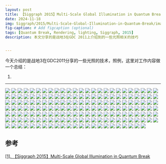 ```yaml
---
layout: post
title: 【Siggraph 2015】Multi-Scale Global Illumination in Quantum Break
date: 2024-11-18
img: Siggraph/2015/Multi-Scale-Global-Illumination-in-Quantum-Break/image_页面_001.png # Add image post (optional)
fig-caption: # Add figcaption (optional)
tags: [Quantum Break, Rendering, lighting, Siggraph, 2015]
description: 本文分享的是战地3在GDC 2011上介绍到的一些光照相关的技巧


---
```


今天介绍的是战地3在GDC2011分享的一些光照的技术，照例，这里对工作内容做一个总结：

1. 

---

![](https://gerigory.github.io/assets/img/Siggraph/2015/Multi-Scale-Global-Illumination-in-Quantum-Break/image_页面_002.png)
![](https://gerigory.github.io/assets/img/Siggraph/2015/Multi-Scale-Global-Illumination-in-Quantum-Break/image_页面_003.png)
![](https://gerigory.github.io/assets/img/Siggraph/2015/Multi-Scale-Global-Illumination-in-Quantum-Break/image_页面_004.png)
![](https://gerigory.github.io/assets/img/Siggraph/2015/Multi-Scale-Global-Illumination-in-Quantum-Break/image_页面_005.png)
![](https://gerigory.github.io/assets/img/Siggraph/2015/Multi-Scale-Global-Illumination-in-Quantum-Break/image_页面_006.png)
![](https://gerigory.github.io/assets/img/Siggraph/2015/Multi-Scale-Global-Illumination-in-Quantum-Break/image_页面_007.png)
![](https://gerigory.github.io/assets/img/Siggraph/2015/Multi-Scale-Global-Illumination-in-Quantum-Break/image_页面_008.png)
![](https://gerigory.github.io/assets/img/Siggraph/2015/Multi-Scale-Global-Illumination-in-Quantum-Break/image_页面_009.png)
![](https://gerigory.github.io/assets/img/Siggraph/2015/Multi-Scale-Global-Illumination-in-Quantum-Break/image_页面_010.png)
![](https://gerigory.github.io/assets/img/Siggraph/2015/Multi-Scale-Global-Illumination-in-Quantum-Break/image_页面_011.png)
![](https://gerigory.github.io/assets/img/Siggraph/2015/Multi-Scale-Global-Illumination-in-Quantum-Break/image_页面_012.png)
![](https://gerigory.github.io/assets/img/Siggraph/2015/Multi-Scale-Global-Illumination-in-Quantum-Break/image_页面_013.png)
![](https://gerigory.github.io/assets/img/Siggraph/2015/Multi-Scale-Global-Illumination-in-Quantum-Break/image_页面_014.png)
![](https://gerigory.github.io/assets/img/Siggraph/2015/Multi-Scale-Global-Illumination-in-Quantum-Break/image_页面_015.png)
![](https://gerigory.github.io/assets/img/Siggraph/2015/Multi-Scale-Global-Illumination-in-Quantum-Break/image_页面_016.png)
![](https://gerigory.github.io/assets/img/Siggraph/2015/Multi-Scale-Global-Illumination-in-Quantum-Break/image_页面_017.png)
![](https://gerigory.github.io/assets/img/Siggraph/2015/Multi-Scale-Global-Illumination-in-Quantum-Break/image_页面_018.png)
![](https://gerigory.github.io/assets/img/Siggraph/2015/Multi-Scale-Global-Illumination-in-Quantum-Break/image_页面_019.png)
![](https://gerigory.github.io/assets/img/Siggraph/2015/Multi-Scale-Global-Illumination-in-Quantum-Break/image_页面_020.png)
![](https://gerigory.github.io/assets/img/Siggraph/2015/Multi-Scale-Global-Illumination-in-Quantum-Break/image_页面_021.png)
![](https://gerigory.github.io/assets/img/Siggraph/2015/Multi-Scale-Global-Illumination-in-Quantum-Break/image_页面_022.png)
![](https://gerigory.github.io/assets/img/Siggraph/2015/Multi-Scale-Global-Illumination-in-Quantum-Break/image_页面_023.png)
![](https://gerigory.github.io/assets/img/Siggraph/2015/Multi-Scale-Global-Illumination-in-Quantum-Break/image_页面_024.png)
![](https://gerigory.github.io/assets/img/Siggraph/2015/Multi-Scale-Global-Illumination-in-Quantum-Break/image_页面_025.png)
![](https://gerigory.github.io/assets/img/Siggraph/2015/Multi-Scale-Global-Illumination-in-Quantum-Break/image_页面_026.png)
![](https://gerigory.github.io/assets/img/Siggraph/2015/Multi-Scale-Global-Illumination-in-Quantum-Break/image_页面_027.png)
![](https://gerigory.github.io/assets/img/Siggraph/2015/Multi-Scale-Global-Illumination-in-Quantum-Break/image_页面_028.png)
![](https://gerigory.github.io/assets/img/Siggraph/2015/Multi-Scale-Global-Illumination-in-Quantum-Break/image_页面_029.png)
![](https://gerigory.github.io/assets/img/Siggraph/2015/Multi-Scale-Global-Illumination-in-Quantum-Break/image_页面_030.png)
![](https://gerigory.github.io/assets/img/Siggraph/2015/Multi-Scale-Global-Illumination-in-Quantum-Break/image_页面_031.png)
![](https://gerigory.github.io/assets/img/Siggraph/2015/Multi-Scale-Global-Illumination-in-Quantum-Break/image_页面_032.png)
![](https://gerigory.github.io/assets/img/Siggraph/2015/Multi-Scale-Global-Illumination-in-Quantum-Break/image_页面_033.png)
![](https://gerigory.github.io/assets/img/Siggraph/2015/Multi-Scale-Global-Illumination-in-Quantum-Break/image_页面_034.png)
![](https://gerigory.github.io/assets/img/Siggraph/2015/Multi-Scale-Global-Illumination-in-Quantum-Break/image_页面_035.png)
![](https://gerigory.github.io/assets/img/Siggraph/2015/Multi-Scale-Global-Illumination-in-Quantum-Break/image_页面_036.png)
![](https://gerigory.github.io/assets/img/Siggraph/2015/Multi-Scale-Global-Illumination-in-Quantum-Break/image_页面_037.png)
![](https://gerigory.github.io/assets/img/Siggraph/2015/Multi-Scale-Global-Illumination-in-Quantum-Break/image_页面_038.png)
![](https://gerigory.github.io/assets/img/Siggraph/2015/Multi-Scale-Global-Illumination-in-Quantum-Break/image_页面_039.png)
![](https://gerigory.github.io/assets/img/Siggraph/2015/Multi-Scale-Global-Illumination-in-Quantum-Break/image_页面_040.png)
![](https://gerigory.github.io/assets/img/Siggraph/2015/Multi-Scale-Global-Illumination-in-Quantum-Break/image_页面_041.png)
![](https://gerigory.github.io/assets/img/Siggraph/2015/Multi-Scale-Global-Illumination-in-Quantum-Break/image_页面_042.png)
![](https://gerigory.github.io/assets/img/Siggraph/2015/Multi-Scale-Global-Illumination-in-Quantum-Break/image_页面_043.png)
![](https://gerigory.github.io/assets/img/Siggraph/2015/Multi-Scale-Global-Illumination-in-Quantum-Break/image_页面_044.png)
![](https://gerigory.github.io/assets/img/Siggraph/2015/Multi-Scale-Global-Illumination-in-Quantum-Break/image_页面_045.png)
![](https://gerigory.github.io/assets/img/Siggraph/2015/Multi-Scale-Global-Illumination-in-Quantum-Break/image_页面_046.png)
![](https://gerigory.github.io/assets/img/Siggraph/2015/Multi-Scale-Global-Illumination-in-Quantum-Break/image_页面_047.png)
![](https://gerigory.github.io/assets/img/Siggraph/2015/Multi-Scale-Global-Illumination-in-Quantum-Break/image_页面_048.png)
![](https://gerigory.github.io/assets/img/Siggraph/2015/Multi-Scale-Global-Illumination-in-Quantum-Break/image_页面_049.png)
![](https://gerigory.github.io/assets/img/Siggraph/2015/Multi-Scale-Global-Illumination-in-Quantum-Break/image_页面_050.png)
![](https://gerigory.github.io/assets/img/Siggraph/2015/Multi-Scale-Global-Illumination-in-Quantum-Break/image_页面_051.png)
![](https://gerigory.github.io/assets/img/Siggraph/2015/Multi-Scale-Global-Illumination-in-Quantum-Break/image_页面_052.png)
![](https://gerigory.github.io/assets/img/Siggraph/2015/Multi-Scale-Global-Illumination-in-Quantum-Break/image_页面_053.png)
![](https://gerigory.github.io/assets/img/Siggraph/2015/Multi-Scale-Global-Illumination-in-Quantum-Break/image_页面_054.png)
![](https://gerigory.github.io/assets/img/Siggraph/2015/Multi-Scale-Global-Illumination-in-Quantum-Break/image_页面_055.png)
![](https://gerigory.github.io/assets/img/Siggraph/2015/Multi-Scale-Global-Illumination-in-Quantum-Break/image_页面_056.png)
![](https://gerigory.github.io/assets/img/Siggraph/2015/Multi-Scale-Global-Illumination-in-Quantum-Break/image_页面_057.png)
![](https://gerigory.github.io/assets/img/Siggraph/2015/Multi-Scale-Global-Illumination-in-Quantum-Break/image_页面_058.png)
![](https://gerigory.github.io/assets/img/Siggraph/2015/Multi-Scale-Global-Illumination-in-Quantum-Break/image_页面_059.png)
![](https://gerigory.github.io/assets/img/Siggraph/2015/Multi-Scale-Global-Illumination-in-Quantum-Break/image_页面_060.png)
![](https://gerigory.github.io/assets/img/Siggraph/2015/Multi-Scale-Global-Illumination-in-Quantum-Break/image_页面_061.png)
![](https://gerigory.github.io/assets/img/Siggraph/2015/Multi-Scale-Global-Illumination-in-Quantum-Break/image_页面_062.png)
![](https://gerigory.github.io/assets/img/Siggraph/2015/Multi-Scale-Global-Illumination-in-Quantum-Break/image_页面_063.png)
![](https://gerigory.github.io/assets/img/Siggraph/2015/Multi-Scale-Global-Illumination-in-Quantum-Break/image_页面_064.png)
![](https://gerigory.github.io/assets/img/Siggraph/2015/Multi-Scale-Global-Illumination-in-Quantum-Break/image_页面_065.png)
![](https://gerigory.github.io/assets/img/Siggraph/2015/Multi-Scale-Global-Illumination-in-Quantum-Break/image_页面_066.png)
![](https://gerigory.github.io/assets/img/Siggraph/2015/Multi-Scale-Global-Illumination-in-Quantum-Break/image_页面_067.png)
![](https://gerigory.github.io/assets/img/Siggraph/2015/Multi-Scale-Global-Illumination-in-Quantum-Break/image_页面_068.png)
![](https://gerigory.github.io/assets/img/Siggraph/2015/Multi-Scale-Global-Illumination-in-Quantum-Break/image_页面_069.png)
![](https://gerigory.github.io/assets/img/Siggraph/2015/Multi-Scale-Global-Illumination-in-Quantum-Break/image_页面_070.png)
![](https://gerigory.github.io/assets/img/Siggraph/2015/Multi-Scale-Global-Illumination-in-Quantum-Break/image_页面_071.png)
![](https://gerigory.github.io/assets/img/Siggraph/2015/Multi-Scale-Global-Illumination-in-Quantum-Break/image_页面_072.png)
![](https://gerigory.github.io/assets/img/Siggraph/2015/Multi-Scale-Global-Illumination-in-Quantum-Break/image_页面_073.png)
![](https://gerigory.github.io/assets/img/Siggraph/2015/Multi-Scale-Global-Illumination-in-Quantum-Break/image_页面_074.png)
![](https://gerigory.github.io/assets/img/Siggraph/2015/Multi-Scale-Global-Illumination-in-Quantum-Break/image_页面_075.png)
![](https://gerigory.github.io/assets/img/Siggraph/2015/Multi-Scale-Global-Illumination-in-Quantum-Break/image_页面_076.png)
![](https://gerigory.github.io/assets/img/Siggraph/2015/Multi-Scale-Global-Illumination-in-Quantum-Break/image_页面_077.png)
![](https://gerigory.github.io/assets/img/Siggraph/2015/Multi-Scale-Global-Illumination-in-Quantum-Break/image_页面_078.png)
![](https://gerigory.github.io/assets/img/Siggraph/2015/Multi-Scale-Global-Illumination-in-Quantum-Break/image_页面_079.png)
![](https://gerigory.github.io/assets/img/Siggraph/2015/Multi-Scale-Global-Illumination-in-Quantum-Break/image_页面_070.png)
![](https://gerigory.github.io/assets/img/Siggraph/2015/Multi-Scale-Global-Illumination-in-Quantum-Break/image_页面_071.png)
![](https://gerigory.github.io/assets/img/Siggraph/2015/Multi-Scale-Global-Illumination-in-Quantum-Break/image_页面_072.png)
![](https://gerigory.github.io/assets/img/Siggraph/2015/Multi-Scale-Global-Illumination-in-Quantum-Break/image_页面_073.png)
![](https://gerigory.github.io/assets/img/Siggraph/2015/Multi-Scale-Global-Illumination-in-Quantum-Break/image_页面_074.png)
![](https://gerigory.github.io/assets/img/Siggraph/2015/Multi-Scale-Global-Illumination-in-Quantum-Break/image_页面_075.png)
![](https://gerigory.github.io/assets/img/Siggraph/2015/Multi-Scale-Global-Illumination-in-Quantum-Break/image_页面_076.png)
![](https://gerigory.github.io/assets/img/Siggraph/2015/Multi-Scale-Global-Illumination-in-Quantum-Break/image_页面_077.png)
![](https://gerigory.github.io/assets/img/Siggraph/2015/Multi-Scale-Global-Illumination-in-Quantum-Break/image_页面_078.png)
![](https://gerigory.github.io/assets/img/Siggraph/2015/Multi-Scale-Global-Illumination-in-Quantum-Break/image_页面_079.png)
![](https://gerigory.github.io/assets/img/Siggraph/2015/Multi-Scale-Global-Illumination-in-Quantum-Break/image_页面_080.png)
![](https://gerigory.github.io/assets/img/Siggraph/2015/Multi-Scale-Global-Illumination-in-Quantum-Break/image_页面_081.png)
![](https://gerigory.github.io/assets/img/Siggraph/2015/Multi-Scale-Global-Illumination-in-Quantum-Break/image_页面_082.png)
![](https://gerigory.github.io/assets/img/Siggraph/2015/Multi-Scale-Global-Illumination-in-Quantum-Break/image_页面_083.png)
![](https://gerigory.github.io/assets/img/Siggraph/2015/Multi-Scale-Global-Illumination-in-Quantum-Break/image_页面_084.png)
![](https://gerigory.github.io/assets/img/Siggraph/2015/Multi-Scale-Global-Illumination-in-Quantum-Break/image_页面_085.png)
![](https://gerigory.github.io/assets/img/Siggraph/2015/Multi-Scale-Global-Illumination-in-Quantum-Break/image_页面_086.png)
![](https://gerigory.github.io/assets/img/Siggraph/2015/Multi-Scale-Global-Illumination-in-Quantum-Break/image_页面_087.png)
![](https://gerigory.github.io/assets/img/Siggraph/2015/Multi-Scale-Global-Illumination-in-Quantum-Break/image_页面_088.png)
![](https://gerigory.github.io/assets/img/Siggraph/2015/Multi-Scale-Global-Illumination-in-Quantum-Break/image_页面_089.png)
![](https://gerigory.github.io/assets/img/Siggraph/2015/Multi-Scale-Global-Illumination-in-Quantum-Break/image_页面_090.png)
![](https://gerigory.github.io/assets/img/Siggraph/2015/Multi-Scale-Global-Illumination-in-Quantum-Break/image_页面_091.png)
![](https://gerigory.github.io/assets/img/Siggraph/2015/Multi-Scale-Global-Illumination-in-Quantum-Break/image_页面_092.png)
![](https://gerigory.github.io/assets/img/Siggraph/2015/Multi-Scale-Global-Illumination-in-Quantum-Break/image_页面_093.png)
![](https://gerigory.github.io/assets/img/Siggraph/2015/Multi-Scale-Global-Illumination-in-Quantum-Break/image_页面_094.png)
![](https://gerigory.github.io/assets/img/Siggraph/2015/Multi-Scale-Global-Illumination-in-Quantum-Break/image_页面_095.png)
![](https://gerigory.github.io/assets/img/Siggraph/2015/Multi-Scale-Global-Illumination-in-Quantum-Break/image_页面_096.png)
![](https://gerigory.github.io/assets/img/Siggraph/2015/Multi-Scale-Global-Illumination-in-Quantum-Break/image_页面_097.png)
![](https://gerigory.github.io/assets/img/Siggraph/2015/Multi-Scale-Global-Illumination-in-Quantum-Break/image_页面_098.png)
![](https://gerigory.github.io/assets/img/Siggraph/2015/Multi-Scale-Global-Illumination-in-Quantum-Break/image_页面_099.png)
![](https://gerigory.github.io/assets/img/Siggraph/2015/Multi-Scale-Global-Illumination-in-Quantum-Break/image_页面_100.png)
![](https://gerigory.github.io/assets/img/Siggraph/2015/Multi-Scale-Global-Illumination-in-Quantum-Break/image_页面_101.png)
![](https://gerigory.github.io/assets/img/Siggraph/2015/Multi-Scale-Global-Illumination-in-Quantum-Break/image_页面_102.png)
![](https://gerigory.github.io/assets/img/Siggraph/2015/Multi-Scale-Global-Illumination-in-Quantum-Break/image_页面_103.png)
![](https://gerigory.github.io/assets/img/Siggraph/2015/Multi-Scale-Global-Illumination-in-Quantum-Break/image_页面_104.png)
![](https://gerigory.github.io/assets/img/Siggraph/2015/Multi-Scale-Global-Illumination-in-Quantum-Break/image_页面_105.png)
![](https://gerigory.github.io/assets/img/Siggraph/2015/Multi-Scale-Global-Illumination-in-Quantum-Break/image_页面_106.png)
![](https://gerigory.github.io/assets/img/Siggraph/2015/Multi-Scale-Global-Illumination-in-Quantum-Break/image_页面_107.png)
![](https://gerigory.github.io/assets/img/Siggraph/2015/Multi-Scale-Global-Illumination-in-Quantum-Break/image_页面_108.png)
![](https://gerigory.github.io/assets/img/Siggraph/2015/Multi-Scale-Global-Illumination-in-Quantum-Break/image_页面_109.png)
![](https://gerigory.github.io/assets/img/Siggraph/2015/Multi-Scale-Global-Illumination-in-Quantum-Break/image_页面_110.png)
![](https://gerigory.github.io/assets/img/Siggraph/2015/Multi-Scale-Global-Illumination-in-Quantum-Break/image_页面_111.png)
![](https://gerigory.github.io/assets/img/Siggraph/2015/Multi-Scale-Global-Illumination-in-Quantum-Break/image_页面_112.png)
![](https://gerigory.github.io/assets/img/Siggraph/2015/Multi-Scale-Global-Illumination-in-Quantum-Break/image_页面_113.png)
![](https://gerigory.github.io/assets/img/Siggraph/2015/Multi-Scale-Global-Illumination-in-Quantum-Break/image_页面_114.png)
![](https://gerigory.github.io/assets/img/Siggraph/2015/Multi-Scale-Global-Illumination-in-Quantum-Break/image_页面_115.png)
![](https://gerigory.github.io/assets/img/Siggraph/2015/Multi-Scale-Global-Illumination-in-Quantum-Break/image_页面_116.png)
![](https://gerigory.github.io/assets/img/Siggraph/2015/Multi-Scale-Global-Illumination-in-Quantum-Break/image_页面_117.png)
![](https://gerigory.github.io/assets/img/Siggraph/2015/Multi-Scale-Global-Illumination-in-Quantum-Break/image_页面_118.png)
![](https://gerigory.github.io/assets/img/Siggraph/2015/Multi-Scale-Global-Illumination-in-Quantum-Break/image_页面_119.png)
![](https://gerigory.github.io/assets/img/Siggraph/2015/Multi-Scale-Global-Illumination-in-Quantum-Break/image_页面_120.png)
![](https://gerigory.github.io/assets/img/Siggraph/2015/Multi-Scale-Global-Illumination-in-Quantum-Break/image_页面_121.png)
![](https://gerigory.github.io/assets/img/Siggraph/2015/Multi-Scale-Global-Illumination-in-Quantum-Break/image_页面_122.png)
![](https://gerigory.github.io/assets/img/Siggraph/2015/Multi-Scale-Global-Illumination-in-Quantum-Break/image_页面_123.png)
![](https://gerigory.github.io/assets/img/Siggraph/2015/Multi-Scale-Global-Illumination-in-Quantum-Break/image_页面_124.png)
![](https://gerigory.github.io/assets/img/Siggraph/2015/Multi-Scale-Global-Illumination-in-Quantum-Break/image_页面_125.png)
![](https://gerigory.github.io/assets/img/Siggraph/2015/Multi-Scale-Global-Illumination-in-Quantum-Break/image_页面_126.png)
![](https://gerigory.github.io/assets/img/Siggraph/2015/Multi-Scale-Global-Illumination-in-Quantum-Break/image_页面_127.png)
![](https://gerigory.github.io/assets/img/Siggraph/2015/Multi-Scale-Global-Illumination-in-Quantum-Break/image_页面_128.png)
![](https://gerigory.github.io/assets/img/Siggraph/2015/Multi-Scale-Global-Illumination-in-Quantum-Break/image_页面_129.png)
![](https://gerigory.github.io/assets/img/Siggraph/2015/Multi-Scale-Global-Illumination-in-Quantum-Break/image_页面_130.png)
![](https://gerigory.github.io/assets/img/Siggraph/2015/Multi-Scale-Global-Illumination-in-Quantum-Break/image_页面_131.png)
![](https://gerigory.github.io/assets/img/Siggraph/2015/Multi-Scale-Global-Illumination-in-Quantum-Break/image_页面_132.png)
![](https://gerigory.github.io/assets/img/Siggraph/2015/Multi-Scale-Global-Illumination-in-Quantum-Break/image_页面_133.png)
![](https://gerigory.github.io/assets/img/Siggraph/2015/Multi-Scale-Global-Illumination-in-Quantum-Break/image_页面_134.png)
![](https://gerigory.github.io/assets/img/Siggraph/2015/Multi-Scale-Global-Illumination-in-Quantum-Break/image_页面_135.png)
![](https://gerigory.github.io/assets/img/Siggraph/2015/Multi-Scale-Global-Illumination-in-Quantum-Break/image_页面_136.png)
![](https://gerigory.github.io/assets/img/Siggraph/2015/Multi-Scale-Global-Illumination-in-Quantum-Break/image_页面_137.png)
![](https://gerigory.github.io/assets/img/Siggraph/2015/Multi-Scale-Global-Illumination-in-Quantum-Break/image_页面_138.png)
![](https://gerigory.github.io/assets/img/Siggraph/2015/Multi-Scale-Global-Illumination-in-Quantum-Break/image_页面_139.png)
![](https://gerigory.github.io/assets/img/Siggraph/2015/Multi-Scale-Global-Illumination-in-Quantum-Break/image_页面_140.png)
![](https://gerigory.github.io/assets/img/Siggraph/2015/Multi-Scale-Global-Illumination-in-Quantum-Break/image_页面_141.png)
![](https://gerigory.github.io/assets/img/Siggraph/2015/Multi-Scale-Global-Illumination-in-Quantum-Break/image_页面_142.png)
![](https://gerigory.github.io/assets/img/Siggraph/2015/Multi-Scale-Global-Illumination-in-Quantum-Break/image_页面_143.png)
![](https://gerigory.github.io/assets/img/Siggraph/2015/Multi-Scale-Global-Illumination-in-Quantum-Break/image_页面_144.png)
![](https://gerigory.github.io/assets/img/Siggraph/2015/Multi-Scale-Global-Illumination-in-Quantum-Break/image_页面_145.png)
![](https://gerigory.github.io/assets/img/Siggraph/2015/Multi-Scale-Global-Illumination-in-Quantum-Break/image_页面_146.png)
![](https://gerigory.github.io/assets/img/Siggraph/2015/Multi-Scale-Global-Illumination-in-Quantum-Break/image_页面_147.png)
![](https://gerigory.github.io/assets/img/Siggraph/2015/Multi-Scale-Global-Illumination-in-Quantum-Break/image_页面_148.png)
![](https://gerigory.github.io/assets/img/Siggraph/2015/Multi-Scale-Global-Illumination-in-Quantum-Break/image_页面_149.png)
![](https://gerigory.github.io/assets/img/Siggraph/2015/Multi-Scale-Global-Illumination-in-Quantum-Break/image_页面_150.png)
![](https://gerigory.github.io/assets/img/Siggraph/2015/Multi-Scale-Global-Illumination-in-Quantum-Break/image_页面_151.png)
![](https://gerigory.github.io/assets/img/Siggraph/2015/Multi-Scale-Global-Illumination-in-Quantum-Break/image_页面_152.png)
![](https://gerigory.github.io/assets/img/Siggraph/2015/Multi-Scale-Global-Illumination-in-Quantum-Break/image_页面_153.png)
![](https://gerigory.github.io/assets/img/Siggraph/2015/Multi-Scale-Global-Illumination-in-Quantum-Break/image_页面_154.png)
![](https://gerigory.github.io/assets/img/Siggraph/2015/Multi-Scale-Global-Illumination-in-Quantum-Break/image_页面_155.png)
![](https://gerigory.github.io/assets/img/Siggraph/2015/Multi-Scale-Global-Illumination-in-Quantum-Break/image_页面_156.png)
![](https://gerigory.github.io/assets/img/Siggraph/2015/Multi-Scale-Global-Illumination-in-Quantum-Break/image_页面_157.png)
![](https://gerigory.github.io/assets/img/Siggraph/2015/Multi-Scale-Global-Illumination-in-Quantum-Break/image_页面_158.png)
![](https://gerigory.github.io/assets/img/Siggraph/2015/Multi-Scale-Global-Illumination-in-Quantum-Break/image_页面_159.png)
![](https://gerigory.github.io/assets/img/Siggraph/2015/Multi-Scale-Global-Illumination-in-Quantum-Break/image_页面_160.png)
![](https://gerigory.github.io/assets/img/Siggraph/2015/Multi-Scale-Global-Illumination-in-Quantum-Break/image_页面_161.png)
![](https://gerigory.github.io/assets/img/Siggraph/2015/Multi-Scale-Global-Illumination-in-Quantum-Break/image_页面_162.png)
![](https://gerigory.github.io/assets/img/Siggraph/2015/Multi-Scale-Global-Illumination-in-Quantum-Break/image_页面_163.png)
![](https://gerigory.github.io/assets/img/Siggraph/2015/Multi-Scale-Global-Illumination-in-Quantum-Break/image_页面_164.png)


## 参考

[[1]. 【Siggraph 2015】Multi-Scale Global Illumination in Quantum Break](https://advances.realtimerendering.com/s2015/SIGGRAPH_2015_Remedy_Notes.pdf)
